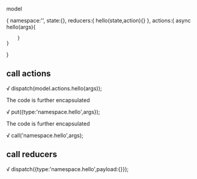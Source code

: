 model

{
    namespace:'',
    state:{},
    reducers:{
        hello(state,action){}
    },
    actions:{
        async hello(args){
            
        }
    }
}

## call actions

√ dispatch(model.actions.hello(args));

The code is further encapsulated

√ put({type:'namespace.hello',args});

The code is further encapsulated
 
√ call('namespace.hello',args);

## call reducers

√ dispatch({type:'namespace.hello',payload:{}});




